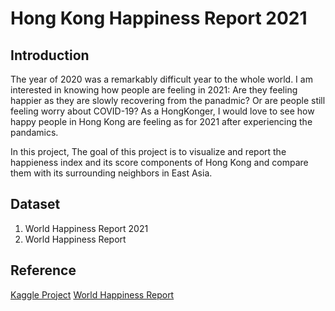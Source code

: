 # Hong Kong Happiness Report 2021

## Introduction

The year of 2020 was a remarkably difficult year to the whole world. I am interested in knowing how people are feeling in 2021: Are they feeling happier as they are slowly recovering from the panadmic? Or are people still feeling worry about COVID-19? As a HongKonger, I would love to see how happy people in Hong Kong are feeling as for 2021 after experiencing the pandamics. 

In this project, The goal of this project is to visualize and report the happieness index and its score components of Hong Kong and compare them with its surrounding neighbors in East Asia. 

## Dataset
1. World Happiness Report 2021
2. World Happiness Report 

## Reference

[Kaggle Project](https://www.kaggle.com/ajaypalsinghlo/world-happiness-report-2021)
[World Happiness Report](https://worldhappiness.report/ed/2021/)

